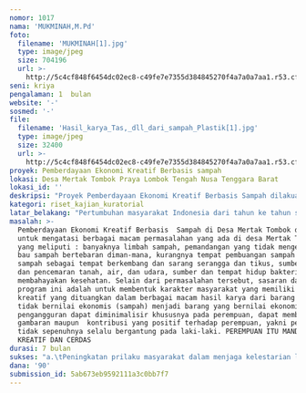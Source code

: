 ```yaml
---
nomor: 1017
nama: 'MUKMINAH,M.Pd'
foto:
  filename: 'MUKMINAH[1].jpg'
  type: image/jpeg
  size: 704196
  url: >-
    http://5c4cf848f6454dc02ec8-c49fe7e7355d384845270f4a7a0a7aa1.r53.cf2.rackcdn.com/1d1dfd16-fd43-4c1a-8153-945e32868326/MUKMINAH[1].jpg
seni: kriya
pengalaman: 1  bulan
website: '-'
sosmed: '-'
file:
  filename: 'Hasil_karya_Tas,_dll_dari_sampah_Plastik[1].jpg'
  type: image/jpeg
  size: 32400
  url: >-
    http://5c4cf848f6454dc02ec8-c49fe7e7355d384845270f4a7a0a7aa1.r53.cf2.rackcdn.com/1f214ede-45be-4c77-92db-ba368fe85778/Hasil_karya_Tas,_dll_dari_sampah_Plastik[1].jpg
proyek: Pemberdayaan Ekonomi Kreatif Berbasis sampah
lokasi: Desa Mertak Tombok Praya Lombok Tengah Nusa Tenggara Barat
lokasi_id: ''
deskripsi: "Proyek Pemberdayaan Ekonomi Kreatif Berbasis Sampah dilakuan dengan mendaur ulang sampah. Program ini akan dilaksanakan di desa Mertak Tombok kabupaten Lombok Tengah provinsi Nusa Tenggara Barat Indonesia. Program ini diusulkan berdasarkan kepedulian penulis pada kelestarian lingkungan yang ada di desa Mertak Tombok yang berperan sebagai salah satu desa penghasil sampah. Program ini bertujuan:\r\n1.\tUntuk memberikan sosialisasi/penyuluhan terkait kesadaran masyarakat mengenai lingkungan hidup yang sehat dan asri, \r\n2.\tSosialisasi mengenai peranan dan bahaya yang akan ditimbulkan oleh sampah\r\n3.\tMemberikan pelatihan kepada masyarakat mengai daur ulang sampah \r\n4.\tMeminimalisir angka pengangguran khusus perempuan \r\n5.\tMemasarkan produk daur ulang sampah melalui berbagai macam media\r\n           Setiap invidu memiliki peranan dalam menghasilkan sampah, sehingga masyarakat secara bersama-sama memiliki kewajiban untuk meminimalisir akibat yang akan ditimbulkan. Kegiatan yang akan dilakukan oleh masayarakat dalam meminimalisir sampah yakni dengan mengumpulkan sampah kemudian melakukan pemilahan antara sampah organik dan anorganik. Hal ini sangat berkaitan erat dengan produk yang akan dihasilkan.   \r\n          Daur ulang sampah yang dihasilkan seperti pembuatan ecobrick, pupuk, tas, dompet, karpet, mainan kunci, hiasan rumah, bunga, bingkai, dan lain-lain. Metode yang akan digunakan pada program ini antara lain : prosedur pengumpulan data (observasi, wawancara, dan dokumentasi), soisalisasi/penyuluhan, pelatihan, dan pemasaran.   \r\n"
kategori: riset_kajian_kuratorial
latar_belakang: "Pertumbuhan masyarakat Indonesia dari tahun ke tahun semakin meningkat. Meningkatnya penduduk Indonesia berbanding lurus dengan peningkatan sampah yang sangat signifikan. Permasalahan yang ditimbulakna : semakin banyaknya limbah sampah, kurangnya tempat pembuangan akhir sampah, sebagai tempat berkembangnya serangga dan tikus, sumber polusi, pencemaran tanah, air, udara, dan tempat hidup bakteri\r\n\tDesa Mertak Tombok adalah salah satu desa yang banyak menghasilkan sampah. sosialisasi maupun managemen pengolahan sampah belum ada sama sekali dari aparat pemerintah desa dan kecamatan. Kebiasaan yang sering dilakukan oleh masyarakat adalah membuang sampah di kawasan terbuka, membuang sampah di saluran perairan (air tersumbat dan menimbulkan banjir), dan  membakar sampah. Dari permasalahan tersebut, diperlukan upaya untuk mengatasi beberapa permasalahan yang terjadi di masyarakat. untuk mengatasi berbagai permasalahan yang diakibatkan oleh sampah, perlu dilakukan Pemberdayaan Ekonomi Kreatif Berbasis Sampah seperti pembuatan kerajinan tangan (pembuatan ecobrick, tas, dompet, karpet, mainan kunci, hiasan rumah, bingkai, dan lain-lain. \r\n           Masyarakat desa Mertak Tombok khususnya perempuan, banyak  yang tidak memiliki pekerjaan/menganggur. Sebagian besar dari mereka hanya mengharapkan hasil pekerjaan suaminya yang pergi merantau ke luar negeri sebagai tenaga kerja Indonesia. Melalui pemberdayan ekonomi kreatif, maka masyarakat desa Mertak Tombok dapat memanfaatkan sampah menjadi barang yang memiliki nilai dan dapat meminimalisir angka pengangguran khususnya perempuan."
masalah: >-
  Pemberdayaan Ekonomi Kreatif Berbasis  Sampah di Desa Mertak Tombok dilakukan
  untuk mengatasi berbagai macam permasalahan yang ada di desa Mertak Tombok
  yang meliputi : banyaknya limbah sampah, pemandangan yang tidak mengenakkan,
  bau sampah bertebaran diman-mana, kurangnya tempat pembuangan sampah akhir,
  sampah sebagai tempat berkembang dan sarang serangga dan tikus, sumber polusi
  dan pencemaran tanah, air, dan udara, sumber dan tempat hidup bakteri yang
  membahayakan kesehatan. Selain dari permasalahan tersebut, sasaran dari
  program ini adalah untuk membentuk karakter masyarakat yang memiliki ide-ide
  kreatif yang dituangkan dalam berbagai macam hasil karya dari barang yang
  tidak bernilai ekonomis (sampah) menjadi barang yang bernilai ekonomis, angka
  pengangguran dapat diminimalisir khususnya pada perempuan, dapat memberikan
  gambaran maupun  kontribusi yang positif terhadap perempuan, yakni perempuan
  tidak sepenuhnya selalu bergantung pada laki-laki. PEREMPUAN ITU MANDIRI,
  KREATIF DAN CERDAS
durasi: 7 bulan
sukses: "a.\tPeningkatan prilaku masyarakat dalam menjaga kelestarian lingkungan \r\nb.\tMasyarakat dapat mengolah sampah menjadi material yang tidak membahayakan lingkungan hidup  \r\nc.\tLingkungan desa Mertak Tombok menjadi bersih, asri, sehat, dan nyaman\r\nd.\tMasyarakat dapat menghemat sumber daya alam dan energi \r\ne.\tMasyarakat dapat menghemat lahan tempat pembuangan akhir \r\nf.\tMasyarakat dapat mengubah sampah dari material yang tidak berguna menjadi material yang memiliki nilai ekonomis\r\ng.\tMeningkatkan ekonomi masyarakat.\r\nh.\tMeminimalisir pengangguran khususnya kaum perempuan\r\n"
dana: '90'
submission_id: 5ab673eb9592111a3c0bb7f7
---
```

